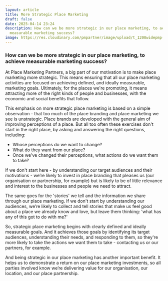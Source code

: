 ```yaml
---
layout: article
title: More Strategic Place Marketing
draft: false
date: 2025-04-14 23:24
description: How can we be more strategic in our place marketing, to achieve
  measurable marketing success?
image: https://res.cloudinary.com/pmpartner/image/upload/t_1200widepmp-blog/v1742308690/mercure-hotel-peace-gardens.jpg
---
```

### How can we be more strategic in our place marketing, to achieve measurable marketing success?

At Place Marketing Partners, a big part of our motivation is to make place marketing more strategic. This means ensuring that all our place marketing activities are focused on achieving defined, and ideally measurable, marketing goals. Ultimately, for the places we're promoting, it means attracting more of the right kinds of people and businesses, with the economic and social benefits that follow.

This emphasis on more strategic place marketing is based on a simple observation - that too much of the place branding and place marketing we see is unstrategic. Place brands are developed with the general aim of improving perceptions of a place. But all too often these exercises don't start in the right place, by asking and answering the right questions, including: 

- Whose perceptions do we want to change? 
- What do they want from our place?
- Once we've changed their perceptions, what actions do we want them to take? 

If we don't start here - by understanding our target audiences and their motivations - we’re likely to invest in place branding that pleases us (our organisation or partnership, for example) but is likely to be of little relevance and interest to the businesses and people we need to attract.

The same goes for the 'stories' we tell and the information we share through our place marketing. If we don't start by understanding our audiences, we’re likely to collect and tell stories that make us feel good about a place we already know and love, but leave them thinking: 'what has any of this got to do with me?' 

So, strategic place marketing begins with clearly defined and ideally measurable goals. And it achieves those goals by identifying its target audiences, understanding their needs, and responding to them, so they're more likely to take the actions we want them to take - contacting us or our partners, for example. 

And being strategic in our place marketing has another important benefit. It helps us to demonstrate a return on our place marketing investments, so all parties involved know we’re delivering value for our organisation, our location, and our place partnership.
